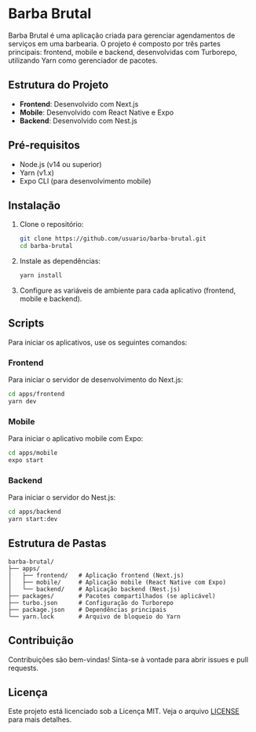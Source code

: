 # Barba Brutal

Barba Brutal é uma aplicação criada para gerenciar agendamentos de serviços em uma barbearia. O projeto é composto por três partes principais: frontend, mobile e backend, desenvolvidas com Turborepo, utilizando Yarn como gerenciador de pacotes.

## Estrutura do Projeto

- **Frontend**: Desenvolvido com Next.js
- **Mobile**: Desenvolvido com React Native e Expo
- **Backend**: Desenvolvido com Nest.js

## Pré-requisitos

- Node.js (v14 ou superior)
- Yarn (v1.x)
- Expo CLI (para desenvolvimento mobile)

## Instalação

1. Clone o repositório:
    ```sh
    git clone https://github.com/usuario/barba-brutal.git
    cd barba-brutal
    ```

2. Instale as dependências:
    ```sh
    yarn install
    ```

3. Configure as variáveis de ambiente para cada aplicativo (frontend, mobile e backend).

## Scripts

Para iniciar os aplicativos, use os seguintes comandos:

### Frontend

Para iniciar o servidor de desenvolvimento do Next.js:
```sh
cd apps/frontend
yarn dev
```

### Mobile

Para iniciar o aplicativo mobile com Expo:
```sh
cd apps/mobile
expo start
```

### Backend

Para iniciar o servidor do Nest.js:
```sh
cd apps/backend
yarn start:dev
```

## Estrutura de Pastas

```
barba-brutal/
├── apps/
│   ├── frontend/   # Aplicação frontend (Next.js)
│   ├── mobile/     # Aplicação mobile (React Native com Expo)
│   └── backend/    # Aplicação backend (Nest.js)
├── packages/       # Pacotes compartilhados (se aplicável)
├── turbo.json      # Configuração do Turborepo
├── package.json    # Dependências principais
└── yarn.lock       # Arquivo de bloqueio do Yarn
```

## Contribuição

Contribuições são bem-vindas! Sinta-se à vontade para abrir issues e pull requests.

## Licença

Este projeto está licenciado sob a Licença MIT. Veja o arquivo [LICENSE](./LICENSE) para mais detalhes.